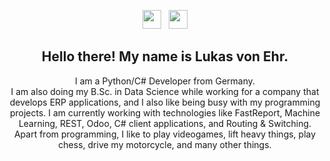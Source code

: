 <p align='center'>
<a href="https://instagram.com/blackyghosty"><img height="30" src="https://github.com/nasch7kadse/nasch7kadse/blob/main/icons/instagram.jpg?raw=true"></a>&nbsp;&nbsp;
<a href="https://www.linkedin.com/in/lukas-v-1875671b9"><img height="30" src="https://github.com/nasch7kadse/nasch7kadse/blob/main/icons/linkedin.png?raw=true"></a>
</p>

<h2 align="center">Hello there! My name is Lukas von Ehr. </h2>
<p align="center">I am a Python/C# Developer from Germany. <br>
I am also doing my B.Sc. in Data Science while working for a company that develops ERP applications, and I also like being busy with my programming projects.
I am currently working with technologies like FastReport, Machine Learning, REST, Odoo, C# client applications, and Routing & Switching. <br>
Apart from programming, I like to play videogames, lift heavy things, play chess, drive my motorcycle, and many other things.
</p>


